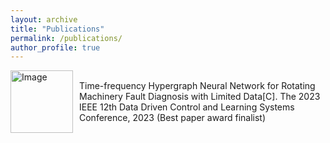 ```yaml
---
layout: archive
title: "Publications"
permalink: /publications/
author_profile: true
---
```


<style>
  .image-text-container {
    display: flex;
    align-items: center;
  }

  .image-text-container img {
    margin-right: 10px;
    vertical-align: middle;
  }

  .image-text-container p {
    display: inline-block;
    vertical-align: middle;
  }
</style>

<div class="image-text-container">
  <img src="../images/TFHGCN.png" alt="Image" width="100" height="100">
  <p>Time-frequency Hypergraph Neural Network for Rotating Machinery Fault Diagnosis with Limited Data[C]. The 2023 IEEE 12th Data Driven Control and Learning Systems Conference, 2023 (Best paper award finalist)
</p>
</div>
